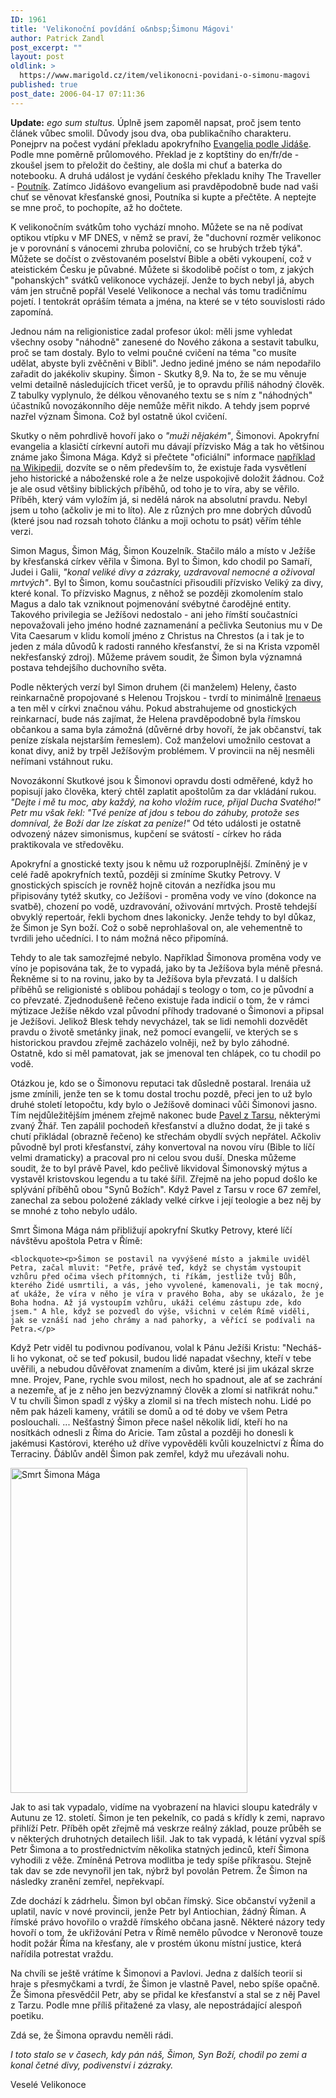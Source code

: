 ```yaml
---
ID: 1961
title: 'Velikonoční povídání o&nbsp;Šimonu Mágovi'
author: Patrick Zandl
post_excerpt: ""
layout: post
oldlink: >
  https://www.marigold.cz/item/velikonocni-povidani-o-simonu-magovi
published: true
post_date: 2006-04-17 07:11:36
---
```

<p><strong>Update:</strong> <i>ego sum stultus.</i> Úplně jsem zapoměl napsat, proč jsem tento článek vůbec smolil. Důvody jsou dva, oba publikačního charakteru. Ponejprv na počest vydání překladu apokryfního <a href="http://www.national-geographic.cz/detail.asp?id=1160">Evangelia podle Jidáše</a>. 	Podle mne poměrně průlomového. Překlad je z koptštiny do en/fr/de - zkoušel jsem to přeložit do češtiny, ale došla mi chuť a baterka do notebooku. A druhá událost je vydání českého překladu knihy The Traveller - <a href="http://www.daemon.cz/kniha/6077/hawks-john-twelve-poutnik.htm">Poutník</a>. Zatímco Jidášovo evangelium asi pravděpodobně bude nad vaši chuť se věnovat křesťanské gnosi, Poutníka si kupte a přečtěte. A neptejte se mne proč, to pochopíte, až ho dočtete.</p>

<p>K velikonočním svátkům toho vychází mnoho. Můžete se na ně podívat optikou vtípku v MF DNES, v němž se praví, že "duchovní rozměr velikonoc je v porovnání s vánocemi zhruba poloviční, co se hrubých tržeb týká". Můžete se dočíst o zvěstovaném poselství Bible a oběti vykoupení, což v ateistickém Česku je půvabné. Můžete si škodolibě počíst o tom, z jakých "pohanských" svátků velikonoce vycházejí. Jenže to bych nebyl já, abych vám jen stručně popřál Veselé   Velikonoce a nechal vás tomu tradičnímu pojetí. I tentokrát opráším témata a jména, na které se v této souvislosti rádo zapomíná. </p>

<p>Jednou nám na religionistice zadal profesor úkol: měli jsme vyhledat všechny osoby "náhodně" zanesené do Nového zákona a sestavit tabulku, proč se tam dostaly. Bylo to velmi poučné cvičení na téma "co musíte udělat, abyste byli zvěčněni v Bibli". Jedno jediné jméno se nám nepodařilo zařadit do jakékoliv skupiny. Šimon - Skutky 8,9. Na to, že se mu věnuje velmi detailně následujících třicet veršů, je to opravdu příliš náhodný člověk. Z tabulky vyplynulo, že délkou věnovaného textu se s ním z "náhodných" účastníků novozákonního děje nemůže měřit nikdo. A tehdy jsem poprvé nazřel význam Šimona. Což byl ostatně úkol cvičení. </p>

<p>Skutky o něm pohrdlivě hovoří jako o <i>"muži nějakém"</i>, Šimonovi. Apokryfní evangelia a klasičtí církevní autoři mu dávají přízvisko Mág a tak ho většinou známe jako Šimona Mága. Když si přečtete "oficiální" informace <a href="http://en.wikipedia.org/wiki/Simon_Magus">například na Wikipedii</a>, dozvíte se o něm především to, že existuje řada vysvětlení jeho historické a náboženské role a že nelze uspokojivě doložit žádnou. Což je ale osud většiny biblických příběhů, od toho je to víra, aby se věřilo. Příběh, který vám vyložím já, si nedělá nárok na absolutní pravdu. Nebyl jsem u toho (ačkoliv je mi to líto). Ale z různých pro mne dobrých důvodů (které jsou nad rozsah tohoto článku a moji ochotu to psát) věřím téhle verzi. </p>

<p>Simon Magus, Šimon Mág, Šimon Kouzelník. Stačilo málo a místo v Ježíše by křesťanská církev věřila v Šimona. Byl to Šimon, kdo chodil po Samaří, Judei i Galii, <i>"konal veliké divy a zázraky, uzdravoval nemocné a oživoval mrtvých"</i>. Byl to Šimon, komu součastníci přisoudili přízvisko Veliký za divy, které konal. To přízvisko Magnus, z něhož se později zkomolením stalo Magus a dalo tak vzniknout pojmenování svébytné čarodějné entity. Takového privilegia se Ježíšovi nedostalo - ani jeho římští součastníci nepovažovali jeho jméno hodné zaznamenání a pečlivka Seutonius mu v De Vita Caesarum v klidu komolí jméno z Christus na Chrestos (a i tak je to jeden z mála důvodů k radosti ranného křesťanství, že si na Krista vzpoměl nekřesťanský zdroj). Můžeme právem soudit, že Šimon byla významná postava tehdejšího duchovního světa.
</p>

<!--more--><p>Podle některých verzí byl Simon druhem (či manželem) Heleny, často reinkarnačně propojované s Helenou Trojskou - tvrdí to minimálně <a href="http://cs.wikipedia.org/wiki/Irenej_z_Lyonu">Irenaeus</a> a ten měl v církvi značnou váhu. Pokud abstrahujeme od gnostických reinkarnací, bude nás zajímat, že Helena pravděpodobně byla římskou občankou a sama byla zámožná (důvěrné drby hovoří, že jak občanství, tak peníze získala nejstarším řemeslem). Což manželovi umožnilo cestovat a konat divy, aniž by trpěl Ježíšovým problémem. V provincii na něj nesměli neřímani vstáhnout ruku.  </p>

<p>Novozákonní Skutkové jsou k Šimonovi opravdu dosti odměřené, když ho popisují jako člověka, který chtěl zaplatit apoštolům za dar vkládání rukou. <i>"Dejte i mě tu moc, aby každý, na koho vložím ruce, přijal Ducha Svatého!" Petr mu však řekl: "Tvé peníze ať jdou s tebou do záhuby, protože ses domníval, že Boží dar lze získat za peníze!"</i> Od této události je ostatně odvozený název simonismus, kupčení se svátostí - církev ho ráda praktikovala ve středověku.  </p>

<p>Apokryfní a gnostické texty jsou k němu už rozporuplnější. Zmíněný je v celé řadě apokryfních textů, později si zmíníme Skutky Petrovy. V gnostických spiscích je rovněž hojně citován a nezřídka jsou mu připisovány tytéž skutky, co Ježíšovi - proměna vody ve víno (dokonce na svatbě), chození po vodě, uzdravování, oživování mrtvých. Prostě tehdejší obvyklý repertoár, řekli bychom dnes lakonicky. Jenže tehdy to byl důkaz, že Šimon je Syn boží. Což o sobě neprohlašoval on, ale vehementně to tvrdili jeho učedníci. I to nám možná něco připomíná. </p>

<p>Tehdy to ale tak samozřejmé nebylo. Například Šimonova proměna vody ve víno je popisována tak, že to vypadá, jako by ta Ježíšova byla méně přesná. Řekněme si to na rovinu, jako by ta Ježíšova byla převzatá.  I u dalších příběhů se religionisté s oblibou pohádají s teology o tom, co je původní a co převzaté. Zjednodušeně řečeno existuje řada indicií o tom, že v rámci mýtizace Ježíše někdo vzal původní příhody tradované o Šimonovi a připsal je Ježíšovi. Jelikož Blesk tehdy nevycházel, tak se lidi nemohli dozvědět pravdu o životě smetánky jinak, než pomocí evangelií, ve kterých se s historickou pravdou zřejmě zacházelo volněji, než by bylo záhodné. Ostatně, kdo si měl pamatovat, jak se jmenoval ten chlápek, co tu chodil po vodě.</p>

<p>Otázkou je, kdo se o Šimonovu reputaci tak důsledně postaral.  Irenáia už jsme zmínili, jenže ten se k tomu dostal trochu pozdě, přeci jen to už bylo druhé století letopočtu, kdy bylo o Ježíšově dominaci vůči Šimonovi jasno. Tím nejdůležitějším jménem zřejmě nakonec bude <a href="http://cs.wikipedia.org/wiki/Pavel_z_Tarsu">Pavel z Tarsu</a>, některými zvaný Žhář. Ten zapálil pochodeň křesťanství a dlužno dodat, že ji také s chutí přikládal (obrazně řečeno) ke střechám obydlí svých nepřátel. Ačkoliv původně byl proti křesťanství, záhy konvertoval na novou víru (Bible to líčí velmi dramaticky) a pracoval pro ni celou svou duší. Dneska můžeme soudit, že to byl právě Pavel, kdo pečlivě likvidoval Šimonovský mýtus a vystavěl kristovskou legendu a tu také šířil. Zřejmě na jeho popud došlo ke splývání příběhů obou "Synů Božích". Když Pavel z Tarsu v roce 67 zemřel, zanechal za sebou položené základy velké církve i její teologie a bez něj by se mnohé z toho nebylo událo. </p>

<p>Smrt Šimona Mága nám přibližují apokryfní Skutky Petrovy, které líčí návštěvu apoštola Petra v Římě:</p>

	<blockquote><p>Šimon se postavil na vyvýšené místo a jakmile uviděl Petra, začal mluvit: "Petře, právě teď, když se chystám vystoupit vzhůru před očima všech přítomných, ti říkám, jestliže tvůj Bůh, kterého Židé usmrtili, a vás, jeho vyvolené, kamenovali, je tak mocný, ať ukáže, že víra v něho je víra v pravého Boha, aby se ukázalo, že je Boha hodna. Až já vystoupím vzhůru, ukáži celému zástupu zde, kdo jsem." A hle, když se pozvedl do výše, všichni v celém Římě viděli, jak se vznáší nad jeho chrámy a nad pahorky, a věřící se podívali na Petra.</p>

<p>Když Petr viděl tu podivnou podívanou, volal k Pánu Ježíši Kristu: "Necháš-li ho vykonat, oč se teď pokusil, budou lidé napadat všechny, kteří v tebe uvěřili, a nebudou důvěřovat znamením a divům, které jsi jim ukázal skrze mne. Projev, Pane, rychle svou milost, nech ho spadnout, ale ať se zachrání a nezemře, ať je z něho jen bezvýznamný člověk a zlomí si natřikrát nohu." V tu chvíli Šimon spadl z výšky a zlomil si na třech místech nohu. Lidé po něm pak házeli kameny, vrátili se domů a od té doby ve všem Petra poslouchali. ... Nešťastný Šimon přece našel několik lidí, kteří ho na nosítkách odnesli z Říma do Aricie. Tam zůstal a později ho donesli k jakémusi Kastórovi, kterého už dříve vypověděli kvůli kouzelnictví z Říma do Terraciny. Ďáblův anděl Šimon pak zemřel, když mu uřezávali nohu. </p>
</blockquote>
<div class="rightbox"><img src="/wp-content/uploads/20060417-simonmag.jpg" alt="Smrt Šimona Mága" width="379" height="520" /></div>
<p>Jak to asi tak vypadalo, vidíme na vyobrazení na hlavici sloupu katedrály v Autunu ze 12. století. Šimon je ten pekelník, co padá s křídly k zemi, napravo přihlíží Petr. Příběh opět zřejmě má veskrze reálný základ, pouze průběh se v některých druhotných detailech lišil. Jak to tak vypadá, k létání vyzval spíš Petr Šimona a to prostřednictvím několika statných jedinců, kteří Šimona vyhodili z věže. Zmíněná Petrova modlitba je tedy spíše příkrasou. Stejně tak dav se zde nevynořil jen tak, nýbrž byl povolán Petrem. Že Šimon na následky zranění zemřel, nepřekvapí. </p>

<p>Zde dochází k zádrhelu. Šimon byl občan římský. Sice občanství vyženil a uplatil, navíc v nové provincii, jenže Petr byl Antiochian, žádný Říman.  A římské právo hovořilo o vraždě římského občana jasně. Některé názory tedy hovoří o tom, že ukřižování Petra v Římě nemělo původce v Neronově touze hodit požár Říma na křesťany, ale v prostém úkonu místní justice, která nařídila potrestat vraždu. </p>

<p>Na chvíli se ještě vrátíme k Šimonovi a Pavlovi. Jedna z dalších teorií si hraje s přesmyčkami a tvrdí, že Šimon je vlastně Pavel, nebo spíše opačně. Že Šimona přesvědčil Petr, aby se přidal ke křesťanství a stal se z něj Pavel z Tarzu. Podle mne příliš přitažené za vlasy, ale nepostrádající alespoň poetiku. </p>

<p>Zdá se, že Šimona opravdu neměli rádi. </p>

<p><i>I toto stalo se v časech, kdy pán náš, Šimon, Syn Boží, chodil po zemi a konal četné divy, podivenství i zázraky.</i> </p>

<p>Veselé Velikonoce
</p>
